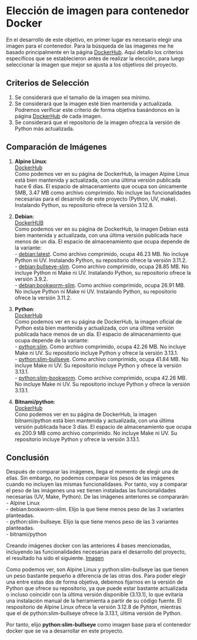 # Elección de imagen para contenedor Docker  

En el desarrollo de este objetivo, en primer lugar es necesario elegir una imagen para el contenedor. Para la búsqueda de las ímagenes me he basado principalmente en la página [DockerHub](https://hub.docker.com/). Aquí detallo los criterios específicos que se establecieron antes de realizar la elección, para luego seleccionar la imagen que mejor se ajusta a los objetivos del proyecto.  

## Criterios de Selección  

1. Se considerará que el tamaño de la imagen sea mínimo.    
2. Se considerará que la imagen esté bien mantenida y actualizada. Podremos verificar este criterio de forma objetiva basándonos en la página [DockerHub](https://hub.docker.com/) de cada imagen.  
3. Se considerará que el repositorio de la imagen ofrezca la versión de Python más actualizada.  

## Comparación de Imágenes   

1. **Alpine Linux**:    
    [DockerHub](https://hub.docker.com/_/alpine)    
    Como podemos ver en su página de DockerHub, la imagen Alpine Linux está bien mantenida y actualizada, con una última versión publicada hace 6 días. El espacio de almacenamiento que ocupa son únicamente 5MB, 3.47 MB como archivo comprimido. No incluye las funcionalidades necesarias para el desarrollo de este proyecto (Python, UV, make). Instalando Python, su repositorio ofrece la versión 3.12.8.  

2. **Debian**:  
    [DockerHUB](https://hub.docker.com/_/debian)    
    Como podemos ver en su página de DockerHub, la imagen Debian está bien mantenida y actualizada, con una última versión publicada hace menos de un día. El espacio de almacenamiento que ocupa depende de la variante:    
        - [debian:latest](https://hub.docker.com/layers/library/debian/latest/images/sha256-7f8ed5d106371f33b3eac043c9cba5ac3cbd30c8a82896cc71ea00574b19157e). Como archivo comprimido, ocupa 46.23 MB. No incluye Python ni UV. Instalando Python, su repositorio ofrece la versión 3.11.2.             
        - [debian:bullseye-slim](https://hub.docker.com/layers/library/debian/bullseye-slim/images/sha256-a20489c8fd4878b97c42bc09321c1d6a9475231bcb2779682d03f25677a383ab). Como archivo comprimido, ocupa 28.85 MB. No incluye Python ni Make ni UV. Instalando Python, su repositorio ofrece la versión 3.9.2.          
        - [debian:bookworm-slim](https://hub.docker.com/layers/library/debian/bookworm-slim/images/sha256-44831da5de1fbbfb71eab0b0c2dc99ceb03b0b889490fcc7beff6fcd7b6efc44). Como archivo comprimido, ocupa 26.91 MB. No incluye Python ni Make ni UV. Instalando Python, su repositorio ofrece la versión 3.11.2.        

3. **Python**:    
    [DockerHub](https://hub.docker.com/_/python)    
    Como podemos ver en su página de DockerHub, la imagen oficial de Python está bien mantenida y actualizada, con una última versión publicada hace menos de un día. El espacio de almacenamiento que ocupa depende de la variante:    
        - [python:slim](https://hub.docker.com/layers/library/python/slim/images/sha256-13ae6b865089eade069cd3cf8156564e5e1c59332c407517bd8ebd27ab2ee723). Como archivo comprimido, ocupa 42.26 MB. No incluye Make ni UV. Su repositorio incluye Python y ofrece la versión 3.13.1.          
        - [python:slim-bullseye](https://hub.docker.com/layers/library/python/slim-bullseye/images/sha256-05eda5508b86b91a1058eb8d2e8d008d301939006f779476de2bc49e19f9d336). Como archivo comprimido, ocupa 41.84 MB. No incluye Make ni UV. Su repositorio incluye Python y ofrece la versión 3.13.1.       
        - [python:slim-bookworm](https://hub.docker.com/layers/library/python/slim-bookworm/images/sha256-13ae6b865089eade069cd3cf8156564e5e1c59332c407517bd8ebd27ab2ee723). Como archivo comprimido, ocupa 42.26 MB. No incluye Make ni UV. Su repositorio incluye Python y ofrece la versión 3.13.1.      

4. **Bitnami/python**:    
    [DockerHub](https://hub.docker.com/r/bitnami/python)    
    Cono podemos ver en su página de DockerHub, la imagen bitnami/python está bien mantenida y actualizada, con una última versión publicada hace 3 días. El espacio de almacenamiento que ocupa es 200.9 MB como archivo comprimido. No incluye Make ni UV. Su repositorio incluye Python y ofrece la versión 3.13.1.       

## Conclusión  

Después de comparar las imágenes, llega el momento de elegir una de ellas. Sin embargo, no podemos comparar los pesos de las imágenes cuando no incluyen las mismas funcionalidases. Por tanto, voy a comparar el peso de las imágenes una vez tienen instaladas las funcionalidades necesarias (UV, Make, Python). De las imágenes anteriores se compararán:   
    - Alpine Linux    
    - debian:bookworm-slim. Elijo la que tiene menos peso de las 3 variantes planteadas.      
    - python:slim-bullseye. Elijo la que tiene menos peso de las 3 variantes planteadas.      
    - bitnami/python    

Creando imágenes docker con las anteriores 4 bases mencionadas, incluyendo las funcionalidades necesarias para el desarrollo del proyecto, el resultado ha sido el siguiente. [Imagen](/docs/espacio_contenedores.png)  

Como podemos ver, son Alpine Linux y python:slim-bullseye las que tienen un peso bastante pequeño a diferencia de las otras dos. Para poder elegir una entre estas dos de forma objetiva, debemos fijarnos en la versión de Python que ofrece su repositorio, ya que puede estar bastante actualizada o incluso coincidir con la última versión disponible (3.13.1), lo que evitaría una instalación manual de la herramienta a partir de su código fuente. El respositorio de Alpine Linux ofrece la versión 3.12.8 de Pyhton, mientras que el de python:slim-bullseye ofrece la 3.13.1, última versión de Python.  

Por tanto, elijo **python:slim-bullseye** como imagen base para el contenedor docker que se va a desarrollar en este proyecto.    